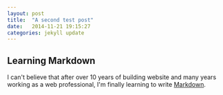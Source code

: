 ```yaml
---
layout: post
title:  "A second test post"
date:   2014-11-21 19:15:27
categories: jekyll update
---
```

## Learning Markdown
I can't believe that after over 10 years of building website and many years working as a web professional, I'm finally learning to write [Markdown][markdown].

[markdown]: https://github.com/adam-p/markdown-here/wiki/Markdown-Cheatsheet
